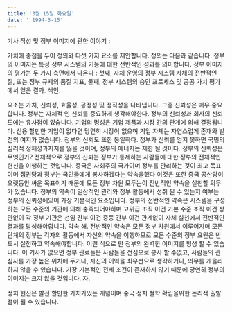 ```yaml
---
title: '3월 15일 화요일'
date: ' 1994-3-15'
---
```

기사 작성 및 정부 이미지에 관한 이야기 ​​:

가치에 중점을 두어 정의와 다섯 가지 요소를 제안합니다. 정의는 다음과 같습니다. 정부의 이미지는 특정 정부 시스템의 기능에 대한 전반적인 성과를 의미합니다. 정부 이미지의 평가는 두 가지 측면에서 나온다 : 첫째, 자체 운영의 정부 시스템 자체의 전반적인 질, 또는 정부 규제의 품질 지표, 둘째, 정부 시스템의 승인 프로세스 및 공공 가치 평가에서 얻은 결과. 색인.

요소는 가치, 신뢰성, 효율성, 공정성 및 정직성을 나타냅니다. 그중 신뢰성은 매우 중요합니다. 정부는 자체적 인 신뢰를 중요하게 생각해야한다. 정부의 신뢰성과 회사의 신뢰도에는 유사점이 있습니다. 기업의 명성은 기업 제품과 시장 간의 관계에 의해 결정됩니다. 신용 할만한 기업이 없다면 당연히 시장이 없으며 기업 자체는 자연스럽게 존재와 발전의 여지가 없습니다. 정부의 신뢰도 또한 동일하다. 정부가 신뢰를 얻지 못하면 국민의 심리적 정체성과지지를 잃을 것이며, 정부의 에너지는 제한 될 것이다. 정부의 신뢰성은 무엇인가? 전체적으로 정부의 신뢰는 정부가 통제하는 사람들에 대한 정부의 전체적인 헌신을 이행하는 것입니다. 중국은 사회주의 국가이며 정부를 관리하는 것이 최고 목표이며 집권당과 정부는 국민들에게 봉사하겠다는 약속을했다 이것은 또한 중국 공산당이 오랫동안 싸운 목표이기 때문에 모든 정부 차원 모두는이 전반적인 약속을 실천할 의무가 있습니다. 정부의 약속이 일상적인 관리와 정부 활동에서 성취 될 수 있는지 여부는 정부의 신뢰성에있어 가장 기본적인 요소입니다. 정부의 전반적인 약속은 시스템을 구성하는 모든 수준의 기관에 의해 충족되어야하며 고위급 조직 이건 기본 수준 조직 이건 상관없이 각 정부 기관은 선임 간부 이건 중등 간부 이건 관계없이 자체 실천에서 전반적인 결과를 달성해야합니다. 약속 해. 전반적인 약속은 모든 정부 차원에서 이루어지며 모든 단계의 정부는 각자의 활동에서 자신의 약속을 이행하므로 모든 수준의 정부 요원은 반드시 실천하고 약속해야합니다. 이런 식으로 만 정부의 완벽한 이미지를 형성 할 수 있습니다. 이 기사가 없으면 정부 관료들은 사람들을 전심으로 봉사 할 수없고, 사람들의 관심사를 가장 높은 위치에 두거나, 자신의 이익을 최우선으로 생각하거나, 의무를 게을리하지 않을 수 있습니다. 가장 기본적인 전제 조건이 존재하지 않기 때문에 당연히 정부의 이미지는 크지 않을 것입니다. 자.

정치 헌신은 발전 할만한 가치가있는 개념이며 중국 정치 철학 확립을위한 논리적 출발점이 될 수 있습니다.

